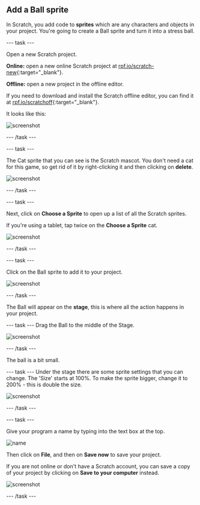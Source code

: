 ## Add a Ball sprite

In Scratch, you add code to __sprites__ which are any characters and objects in your project. You're going to create a Ball sprite and turn it into a stress ball.

--- task ---

Open a new Scratch project.

**Online:** open a new online Scratch project at [rpf.io/scratch-new](http://rpf.io/scratch-new){:target="_blank"}.

**Offline:** open a new project in the offline editor.

If you need to download and install the Scratch offline editor, you can find it at [rpf.io/scratchoff](http://rpf.io/scratchoff){:target="_blank"}.

It looks like this:

![screenshot](images/balls-scratch.png)

--- /task ---

--- task ---

The Cat sprite that you can see is the Scratch mascot. You don't need a cat for this game, so get rid of it by right-clicking it and then clicking on **delete**.

![screenshot](images/balls-delete-annotated.png)

--- /task ---

--- task ---

Next, click on **Choose a Sprite** to open up a list of all the Scratch sprites.

If you're using a tablet, tap twice on the **Choose a Sprite** cat.

![screenshot](images/balls-choose-sprite.png)

--- /task ---

--- task ---

Click on the Ball sprite to add it to your project.

![screenshot](images/balls-sprite-ball.png)

--- /task ---

The Ball will appear on the __stage__, this is where all the action happens in your project. 

--- task ---
Drag the Ball to the middle of the Stage. 

![screenshot](images/balls-stage-ball.png)

--- /task ---

The ball is a bit small. 

--- task ---
Under the stage there are some sprite settings that you can change. The 'Size' starts at 100%. To make the sprite bigger, change it to 200% - this is double the size. 

![screenshot](images/balls-size-200.png)

--- /task ---

--- task ---

Give your program a name by typing into the text box at the top.

![name](images/balls-name-annotated.png)

Then click on **File**, and then on **Save now** to save your project.

If you are not online or don't have a Scratch account, you can save a copy of your project by clicking on **Save to your computer** instead.

![screenshot](images/balls-save.png)

--- /task ---

